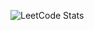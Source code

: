 ![LeetCode Stats](https://leetcard.jacoblin.cool/ayushrajput8252?theme=dark&font=IBM%20Plex%20Sans%20KR)
